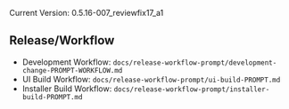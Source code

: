 Current Version: 0.5.16-007_reviewfix17_a1


## Release/Workflow
- Development Workflow: `docs/release-workflow-prompt/development-change-PROMPT-WORKFLOW.md`
- UI Build Workflow: `docs/release-workflow-prompt/ui-build-PROMPT.md`
- Installer Build Workflow: `docs/release-workflow-prompt/installer-build-PROMPT.md`
